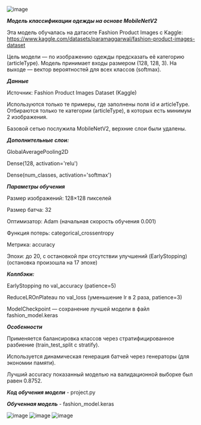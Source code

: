 
![image](https://github.com/user-attachments/assets/0caedbfc-76eb-4a18-ad88-e3912aba76dc) 

***Модель классификации одежды на основе MobileNetV2***


Эта модель обучалась на датасете Fashion Product Images с Kaggle:
https://www.kaggle.com/datasets/paramaggarwal/fashion-product-images-dataset


Цель модели — по изображению одежды предсказать её категорию (articleType).
Модель принимает входы размером (128, 128, 3). На выходе — вектор вероятностей для всех классов (softmax).


***Данные***

Источник: Fashion Product Images Dataset (Kaggle)

Используются только те примеры, где заполнены поля id и articleType. Отбираются только те категории (articleType), в которых есть минимум 2 изображения.

Базовой сетью послужила MobileNetV2, верхние слои были удалены.

***Дополнительные слои:***

GlobalAveragePooling2D

Dense(128, activation='relu')

Dense(num_classes, activation='softmax')

***Параметры обучения***

Размер изображений: 128×128 пикселей

Размер батча: 32

Оптимизатор: Adam (начальная скорость обучения 0.001)

Функция потерь: categorical_crossentropy

Метрика: accuracy

Эпохи: до 20, с остановкой при отсутствии улучшений (EarlyStopping) (остановка произошла на 17 эпохе)

***Коллбэки:***

EarlyStopping по val_accuracy (patience=5)

ReduceLROnPlateau по val_loss (уменьшение lr в 2 раза, patience=3)

ModelCheckpoint — сохранение лучшей модели в файл fashion_model.keras


***Особенности***

Применяется балансировка классов через стратифицированное разбиение (train_test_split с stratify).

Используется динамическая генерация батчей через генераторы (для экономии памяти).

Лучший accuracy показанный моделью на валидационной выборке был равен 0.8752.

***Код обучения модели*** - project.py

***Обученная модель*** - fashion_model.keras

![image](https://github.com/user-attachments/assets/41618d77-d459-4952-8b03-db5896da816b)
![image](https://github.com/user-attachments/assets/bfe3424d-f730-4d1e-b0e7-9d285ffd7024)
![image](https://github.com/user-attachments/assets/fa38cd29-9d2f-45fe-b286-af3e982ee55d)


